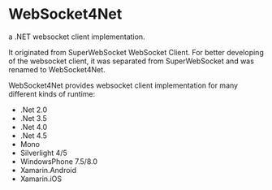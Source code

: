 # WebSocket4Net

a .NET websocket client implementation.

It originated from SuperWebSocket WebSocket Client. For better developing of the websocket client, it was separated from SuperWebSocket and was renamed to WebSocket4Net.

WebSocket4Net provides websocket client implementation for many different kinds of runtime:

- .Net 2.0
- .Net 3.5
- .Net 4.0
- .Net 4.5
- Mono
- Silverlight 4/5
- WindowsPhone 7.5/8.0
- Xamarin.Android
- Xamarin.iOS